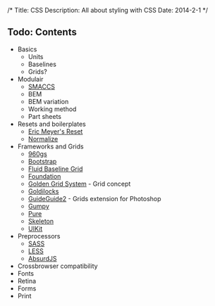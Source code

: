 /*
Title: CSS
Description: All about styling with CSS
Date: 2014-2-1
*/


## Todo: Contents


- Basics
	- Units
	- Baselines
	- Grids?
- Modulair
	- [SMACCS](http://smacss.com/)
	- BEM
	- BEM variation
	- Working method
	- Part sheets
- Resets and boilerplates
	- [Eric Meyer's Reset](http://meyerweb.com/eric/tools/css/reset/)
	- [Normalize](http://necolas.github.io/normalize.css/)
- Frameworks and Grids
	- [960gs](http://960.gs/)
	- [Bootstrap](http://getbootstrap.com/)
	- [Fluid Baseline Grid](http://fluidbaselinegrid.com/)
	- [Foundation](http://foundation.zurb.com/)
	- [Golden Grid System](http://goldengridsystem.com/) - Grid concept
	- [Goldilocks](http://goldilocksapproach.com/)
	- [GuideGuide2](http://guideguide.me/) - Grids extension for Photoshop
	- [Gumpy](http://gumbyframework.com/)
	- [Pure](http://purecss.io/)
	- [Skeleton](http://www.getskeleton.com/)
	- [UIKit](http://www.getuikit.com/)
- Preprocessors
	- [SASS](http://sass-lang.com/)
	- [LESS](http://www.lesscss.org/)
	- [AbsurdJS](http://krasimir.github.io/absurd/)
- Crossbrowser compatibility
- Fonts
- Retina
- Forms
- Print

